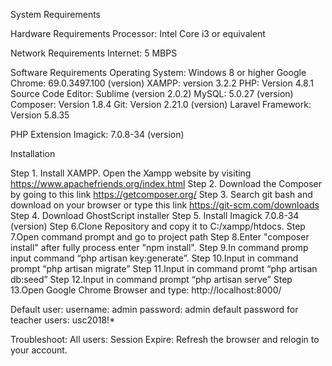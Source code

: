 System Requirements

Hardware Requirements
Processor: Intel Core i3 or equivalent

Network Requirements
Internet: 5 MBPS

Software Requirements
Operating System: Windows 8 or higher
Google Chrome: 69.0.3497.100 (version)
XAMPP: version 3.2.2
PHP: Version 4.8.1
Source Code Editor: Sublime (version 2.0.2)
MySQL: 5.0.27 (version)
Composer: Version 1.8.4
Git: Version 2.21.0 (version)
Laravel Framework: Version 5.8.35

PHP Extension
Imagick: 7.0.8-34 (version)


Installation

Step 1. Install XAMPP. Open the Xampp website by visiting https://www.apachefriends.org/index.html 
Step 2. Download the Composer by going to this link https://getcomposer.org/
Step 3. Search git bash and download on your browser or type this link https://git-scm.com/downloads
Step 4. Download GhostScript installer
Step 5. Install Imagick 7.0.8-34 (version)
Step 6.Clone Repository and copy it to C:/xampp/htdocs.
Step 7.Open command prompt and go to project path
Step 8.Enter "composer install" after fully process enter "npm install".
Step 9.In command promp input command “php artisan key:generate”.
Step 10.Input in command prompt “php artisan migrate”
Step 11.Input in command promt “php artisan db:seed”
Step 12.Input in command prompt “php artisan serve”
Step 13.Open Google Chrome Browser and type: http://localhost:8000/


Default user:
username: admin
password: admin
default password for teacher users: usc2018!*

Troubleshoot:
All users:
Session Expire: Refresh the browser and relogin to your account.
